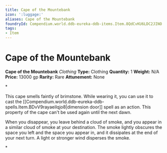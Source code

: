 ```yaml
---
title: Cape of the Mountebank
icon: ':luggage:'
aliases: Cape of the Mountebank
foundryId: Compendium.world.ddb-eureka-ddb-items.Item.8QdCvKU6LDC2JINO
tags:
- Item
---
```


# Cape of the Mountebank

**Cape of the Mountebank**
_Clothing_
**Type:** Clothing
**Quantity:** 1
**Weight:** N/A
**Price:** 13000 gp
**Rarity:** Rare
**Attunement:** None

*<p>This cape smells faintly of brimstone. While wearing it, you can use it to cast the [[Compendium.world.ddb-eureka-ddb-spells.Item.BDvV9rayaeiIqjo8|dimension door]] spell as an action. This property of the cape can't be used again until the next dawn.

When you disappear, you leave behind a cloud of smoke, and you appear in a similar cloud of smoke at your destination. The smoke lightly obscures the space you left and the space you appear in, and it dissipates at the end of your next turn. A light or stronger wind disperses the smoke.</p>*